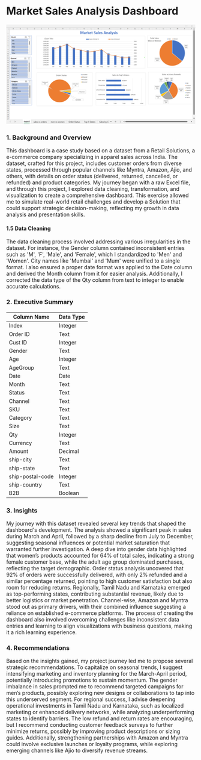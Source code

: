 # Market Sales Analysis Dashboard

![DashBoardImage](./images/dashboard.jpg)

### 1. Background and Overview
This dashboard is a case study based on a dataset from a Retail Solutions, a e-commerce company specializing in apparel sales across India. The dataset, crafted for this project, includes customer orders from diverse states, processed through popular channels like Myntra, Amazon, Ajio, and others, with details on order status (delivered, returned, cancelled, or refunded) and product categories. My journey began with a raw Excel file, and through this project, I explored data cleaning, transformation, and visualization to create a comprehensive dashboard. This exercise allowed me to simulate real-world retail challenges and develop a Solution that could support strategic decision-making, reflecting my growth in data analysis and presentation skills.

#### 1.5 Data Cleaning
The data cleaning process involved addressing various irregularities in the dataset. For instance, the Gender column contained inconsistent entries such as 'M', 'F', 'Male', and 'Female', which I standardized to 'Men' and 'Women'. City names like 'Mumbai' and 'Mum' were unified to a single format. I also ensured a proper date format was applied to the Date column and derived the Month column from it for easier analysis. Additionally, I corrected the data type of the Qty column from text to integer to enable accurate calculations.
### 2. Executive Summary

|Column Name|Data Type|
|---|---|
|Index|Integer|
|Order ID|Text|
|Cust ID|Integer|
|Gender|Text|
|Age|Integer|
|AgeGroup|Text|
|Date|Date|
|Month|Text|
|Status|Text|
|Channel|Text|
|SKU|Text|
|Category|Text|
|Size|Text|
|Qty|Integer|
|Currency|Text|
|Amount|Decimal|
|ship-city|Text|
|ship-state|Text|
|ship-postal-code|Integer|
|ship-country|Text|
|B2B|Boolean|

### 3. Insights

My journey with this dataset revealed several key trends that shaped the dashboard's development. 
The analysis showed a significant peak in sales during March and April, followed by a sharp decline from July to December, suggesting seasonal influences or potential market saturation that warranted further investigation. 
A deep dive into gender data highlighted that women’s products accounted for 64% of total sales, indicating a strong female customer base, while the adult age group dominated purchases, reflecting the target demographic. 
Order status analysis uncovered that 92% of orders were successfully delivered, with only 2% refunded and a similar percentage returned, pointing to high customer satisfaction but also room for reducing returns. 
Regionally, Tamil Nadu and Karnataka emerged as top-performing states, contributing substantial revenue, likely due to better logistics or market penetration. 
Channel-wise, Amazon and Myntra stood out as primary drivers, with their combined influence suggesting a reliance on established e-commerce platforms. 
The process of creating the dashboard also involved overcoming challenges like inconsistent data entries and learning to align visualizations with business questions, making it a rich learning experience.

### 4. Recommendations

Based on the insights gained, my project journey led me to propose several strategic recommendations. 
To capitalize on seasonal trends, I suggest intensifying marketing and inventory planning for the March-April period, potentially introducing promotions to sustain momentum. 
The gender imbalance in sales prompted me to recommend targeted campaigns for men’s products, possibly exploring new designs or collaborations to tap into this underserved segment. 
For regional success, I advise deepening operational investments in Tamil Nadu and Karnataka, such as localized marketing or enhanced delivery networks, while analyzing underperforming states to identify barriers. 
The low refund and return rates are encouraging, but I recommend conducting customer feedback surveys to further minimize returns, possibly by improving product descriptions or sizing guides.
Additionally, strengthening partnerships with Amazon and Myntra could involve exclusive launches or loyalty programs, while exploring emerging channels like Ajio to diversify revenue streams. 
